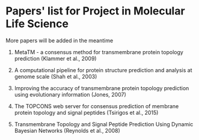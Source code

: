 # Papers' list for Project in Molecular Life Science

More papers will be added in the meantime

1) MetaTM - a consensus method for transmembrane protein topology prediction (Klammer et al., 2009)

2) A computational pipeline for protein structure prediction and analysis at genome scale (Shah et al., 2003)

3) Improving the accuracy of transmembrane protein topology prediction using evolutionary information (Jones, 2007)

4) The TOPCONS web server for consensus prediction of membrane protein topology and signal peptides (Tsirigos et al., 2015)

5) Transmembrane Topology and Signal Peptide Prediction Using Dynamic Bayesian Networks (Reynolds et al., 2008)
